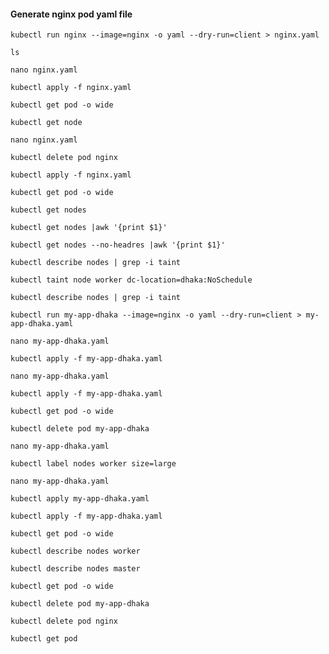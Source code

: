 #### Generate nginx pod yaml file
~~~
kubectl run nginx --image=nginx -o yaml --dry-run=client > nginx.yaml
~~~
~~~
ls
~~~
~~~
nano nginx.yaml
~~~
~~~
kubectl apply -f nginx.yaml
~~~
~~~
kubectl get pod -o wide
~~~
~~~
kubectl get node
~~~
~~~
nano nginx.yaml
~~~
~~~
kubectl delete pod nginx
~~~
~~~
kubectl apply -f nginx.yaml
~~~
~~~
kubectl get pod -o wide
~~~
~~~
kubectl get nodes
~~~
~~~
kubectl get nodes |awk '{print $1}'
~~~
~~~
kubectl get nodes --no-headres |awk '{print $1}'
~~~
~~~
kubectl describe nodes | grep -i taint
~~~
~~~
kubectl taint node worker dc-location=dhaka:NoSchedule
~~~
~~~
kubectl describe nodes | grep -i taint
~~~
~~~
kubectl run my-app-dhaka --image=nginx -o yaml --dry-run=client > my-app-dhaka.yaml
~~~
~~~
nano my-app-dhaka.yaml
~~~
~~~
kubectl apply -f my-app-dhaka.yaml
~~~
~~~
nano my-app-dhaka.yaml
~~~
~~~
kubectl apply -f my-app-dhaka.yaml
~~~
~~~
kubectl get pod -o wide
~~~
~~~
kubectl delete pod my-app-dhaka
~~~
~~~
nano my-app-dhaka.yaml
~~~
~~~
kubectl label nodes worker size=large
~~~
~~~
nano my-app-dhaka.yaml
~~~
~~~
kubectl apply my-app-dhaka.yaml
~~~
~~~
kubectl apply -f my-app-dhaka.yaml
~~~
~~~
kubectl get pod -o wide
~~~
~~~
kubectl describe nodes worker
~~~
~~~
kubectl describe nodes master
~~~
~~~
kubectl get pod -o wide
~~~
~~~
kubectl delete pod my-app-dhaka
~~~
~~~
kubectl delete pod nginx
~~~
~~~
kubectl get pod
~~~


